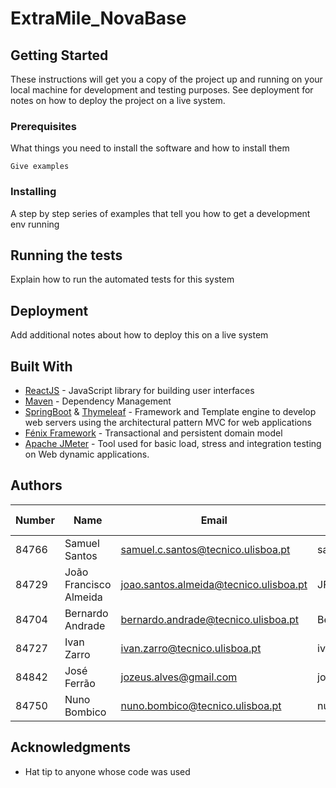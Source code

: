 # ExtraMile_NovaBase

## Getting Started

These instructions will get you a copy of the project up and running on your local machine for development and testing purposes. See deployment for notes on how to deploy the project on a live system.

### Prerequisites

What things you need to install the software and how to install them

```
Give examples
```

### Installing

A step by step series of examples that tell you how to get a development env running

## Running the tests

Explain how to run the automated tests for this system

## Deployment

Add additional notes about how to deploy this on a live system

## Built With

* [ReactJS](https://reactjs.org/) - JavaScript library for building user interfaces
* [Maven](https://maven.apache.org/) - Dependency Management
* [SpringBoot](https://spring.io/projects/spring-boot) & [Thymeleaf](https://www.thymeleaf.org/) - Framework and Template engine to develop web servers using the architectural pattern MVC for web applications
* [Fénix Framework](https://fenix-framework.github.io/) - Transactional and persistent domain model
* [Apache JMeter](https://fenix-framework.github.io/) - Tool used for basic load, stress and integration testing on Web dynamic applications. 

## Authors
|   Number   |          Name           |                  Email                  |   GitHub Username  |
| ---------- | ----------------------- | --------------------------------------- | -------------------|
|   84766    |     Samuel Santos       |  samuel.c.santos@tecnico.ulisboa.pt     |    santos-samuel   |
|   84729    | João Francisco Almeida  | joao.santos.almeida@tecnico.ulisboa.pt  |     JFMSAlmeida    |
|   84704    |    Bernardo Andrade     | bernardo.andrade@tecnico.ulisboa.pt     |       Berhart      |
|   84727    |      Ivan Zarro         |       ivan.zarro@tecnico.ulisboa.pt     |     ivancivel      |
|   84842    |      José Ferrão        |       jozeus.alves@gmail.com            |       jozeus       |
|   84750    |      Nuno Bombico       |     nuno.bombico@tecnico.ulisboa.pt     |    nunoBombico1    |

## Acknowledgments

* Hat tip to anyone whose code was used
